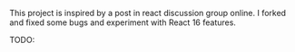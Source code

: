 This project is inspired by a post in react discussion group online. I forked and fixed some bugs and experiment with React 16 features.

TODO:
